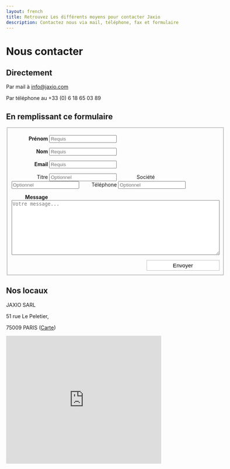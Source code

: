```yaml
---
layout: french
title: Retrouvez Les différents moyens pour contacter Jaxio
description: Contactez nous via mail, téléphone, fax et formulaire 
---
```


# Nous contacter
## Directement

Par mail à <a href="mailto:info@jaxio.com">info@jaxio.com</a>

Par téléphone au +33 (0) 6 18 65 03 89

## En remplissant ce formulaire
<div id="questionnaire">
	<style>
		form#contact_form label {
			display: inline-block;
			width:100px;
			padding: 0;
			text-align: right;
		}
		form#contact_form label.required {
			font-weight: bold;
		}
	</style>
       	<form action="https://spreadsheets.google.com/spreadsheet/formResponse?formkey=dFBRSzJDeWZaZWJyV2ozS3FEX3Zld2c6MQ&amp;ifq&amp;theme=0AX42CRMsmRFbUy03NTAzM2Q4My03ODU1LTQ2NzItODI2YS1kZmU5YzdiMzZjOGQ" 
			method="POST" id="contact_form" target="google_form" onsubmit="submitted=true;">
		<input type="hidden" name="pageNumber" value="0"/>
		<input type="hidden" name="backupCache"/>
		<fieldset>
			<p>
				<label for="firstname" class="required">Prénom</label>
				<input id="firstname" type="text" name="entry.0.single" placeholder="Requis" required/>
			</p>
			<p>
				<label for="lastname" class="required">Nom</label>
				<input id="lastname" type="text" name="entry.2.single" placeholder="Requis" required/>
			</p>
			<p>
				<label for="email" class="required">Email</label>
				<input id="email" type="email" name="entry.4.single" placeholder="Requis" required/>
			</p>
			<p>
				<label for="title">Titre</label>
				<input id="title" type="text" name="entry.9.single" placeholder="Optionnel"/>
				<label for="company">Société</label>
				<input id="company" type="text" name="entry.11.single" placeholder="Optionnel"/>
				<label for="phone">Téléphone</label>
				<input id="phone" type="phone" name="entry.6.single" placeholder="Optionnel"/>
			</p>
			<p>
				<label for="message" class="required" style="vertical-align:top;">Message</label>
				<textarea id="message" name="entry.8.single" placeholder="Votre message..." style="width:570px;height: 150px;" required></textarea>
			</p>
			<p>
				<input type="submit" name="submit" value="Envoyer" style="float:right;padding:5px;font-size:15px;width:200px;border: 1px solid #BEBEBE;background-color: white;"/><br>
			</p>
		</fieldset>
	</form>
</div>
<div id="confirmation" style="display: none" class="notice">
Nous avons reçu votre message, nous y répondrons dans les meilleurs délais.
</div>

<!-- see http://www.morningcopy.com.au/tutorials/how-to-style-google-forms/ -->
<script type="text/javascript">
	var submitted=false;
	function formLoaded() {
		if(submitted) {
			$("#questionnaire").hide();
			$("#confirmation").show();
		} 
	}
</script>
<iframe name="google_form"
	style="display:none;"
	src="https://spreadsheets.google.com/embeddedform?formkey=dDVxTzhZY0tfaXNoYWVCV0RvWHJWd1E6MQ" 
	onload="formLoaded();">
		Loading...
</iframe>

## Nos locaux

JAXIO SARL

51 rue Le Peletier, 

75009 PARIS (<a href="http://maps.google.fr/maps?f=q&source=s_q&hl=fr&geocode=&q=51+Rue+Le+Peletier,+Paris&sll=46.75984,1.738281&sspn=11.215826,28.54248&ie=UTF8&hq=&hnear=51+Rue+Le+Peletier,+75009+Paris,+Ile-de-France&ll=48.875868,2.339857&spn=0.002628,0.006968&t=h&z=18">Carte</a>)

<iframe width="425" 
	height="350" 
	frameborder="0" 
	scrolling="no" 
	marginheight="0" 
	marginwidth="0" 
	src="http://maps.google.fr/maps?f=q&amp;source=s_q&amp;hl=fr&amp;geocode=&amp;q=51+Rue+Le+Peletier,+Paris&amp;sll=46.75984,1.738281&amp;sspn=11.215826,28.54248&amp;ie=UTF8&amp;hq=&amp;hnear=51+Rue+Le+Peletier,+75009+Paris,+Ile-de-France&amp;ll=48.875604,2.339668&amp;spn=0.002628,0.006968&amp;t=h&amp;z=14&amp;output=embed">
</iframe>

